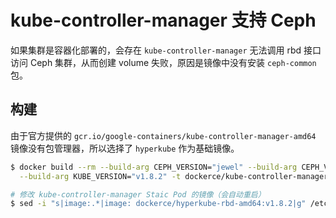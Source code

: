 # kube-controller-manager 支持 Ceph

如果集群是容器化部署的，会存在 `kube-controller-manager` 无法调用 rbd 接口访问 Ceph 集群，从而创建 volume 失败，原因是镜像中没有安装 `ceph-common` 包。


## 构建

由于官方提供的 `gcr.io/google-containers/kube-controller-manager-amd64` 镜像没有包管理器，所以选择了 `hyperkube` 作为基础镜像。

```bash
$ docker build --rm --build-arg CEPH_VERSION="jewel" --build-arg CEPH_VERSION="10.2.9" \
  --build-arg KUBE_VERSION="v1.8.2" -t dockerce/kube-controller-manager-rbd-amd64:v1.8.2 -f Dockerfile .

# 修改 kube-controller-manager Staic Pod 的镜像（会自动重启）
$ sed -i "s|image:.*|image: dockerce/hyperkube-rbd-amd64:v1.8.2|g" /etc/kubernetes/manifests/kube-controller-manager.yaml
```